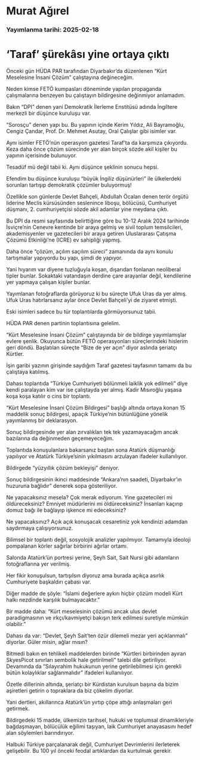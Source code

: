 # Murat Ağırel

### Yayımlanma tarihi: 2025-02-18

# ‘Taraf’ şürekâsı yine ortaya çıktı

Önceki gün HÜDA PAR tarafından Diyarbakır’da düzenlenen “Kürt Meselesine İnsani Çözüm” çalıştayına değineceğim.

Neden kimse FETÖ kumpasları döneminde yapılan propaganda çalışmalarına benzeyen bu çalıştayın bildirgesine değinmiyor anlamadım.

Bakın “DPI” denen yani Demokratik İlerleme Enstitüsü adında İngiltere merkezli bir düşünce kuruluşu var.

“Sorosçu” denen yapı bu. Bu yapının içinde Kerim Yıldız, Ali Bayramoğlu, Cengiz Çandar, Prof. Dr. Mehmet Asutay, Oral Çalışlar gibi isimler var.

Aynı isimler FETÖ’nün operasyon gazetesi Taraf’ta da karşımıza çıkıyordu. Keza daha önce çözüm sürecinde yer alan birçok sözde akil kişiler bu yapının içerisinde bulunuyor.

Tesadüf mü değil tabii ki. Aynı düşünce şeklinin sonucu hepsi.

Efendim bu düşünce kuruluşu “büyük İngiliz düşünürleri” ile ülkelerdeki sorunları tartışıp demokratik çözümler buluyormuş!

Özellikle son günlerde Devlet Bahçeli, Abdullah Öcalan denen terör örgütü liderine Meclis kürsüsünden seslenince liboşu, bölücüsü, Cumhuriyet düşmanı, 2. cumhuriyetçisi sözde akil adamlar yine meydana çıktı.

Bu DPI da resmi sayfasında belirttiğine göre bu 10-12 Aralık 2024 tarihinde İsviçre’nin Cenevre kentinde bir araya gelmiş ve sivil toplum temsilcileri, akademisyenler ve gazetecileri bir araya getiren Uluslararası Çatışma Çözümü Etkinliği’ne (ICRE) ev sahipliği yapmış.

Daha önce “çözüm, açılım saçılım süreci” zamanında da aynı konulu tartışmalar yapıyordu bu yapı, şimdi de yapıyor.

Yani hıyarım var diyene tuzluğuyla koşan, dışarıdan fonlanan neoliberal tipler bunlar. Sokaktaki vatandaşın derdine çare arayanlar değil, kendilerine yer yapmaya çalışan kişiler bunlar.

Yayımlanan fotoğraflarda görüyoruz ki bu süreçte Ufuk Uras da yer almış. Ufuk Uras hatırlarsanız aylar önce Devlet Bahçeli’yi de ziyaret etmişti.

Eski isimleri sadece bu tür toplantılarda görmüyorsunuz tabii.

HÜDA PAR denen partinin toplantısına gelelim.

“Kürt Meselesine İnsani Çözüm” çalıştayında bir de bildirge yayımlamışlar evlere şenlik. Okuyunca bütün FETÖ operasyonları süreçlerindeki hislerim geri döndü. Başlatılan süreçte “Bize de yer açın” diyor aslında şeriatçı Kürtler.

İşin garibi yazının girişinde saydığım Taraf gazetesi tayfasının tamamı da bu çalıştaya katılmış.

Dahası toplantıda “Türkiye Cumhuriyeti bölünmeli laiklik yok edilmeli” diye kendi paralayan kim var ise çalıştayda yer almış. Kadir Mısıroğlu yaşasa koşa koşa katılır o cins bir toplantı.

“Kürt Meselesine İnsani Çözüm Bildirgesi” başlığı altında ortaya konan 15 maddelik sonuç bildirgesi, apaçık Türkiye’nin bütünlüğüne yönelik yayımlanmış bir deklarasyon.

Sonuç bildirgesinde yer alan zırvalıkları tek tek yazamayacağım ancak bazılarına da değinmeden geçemeyeceğim.

Toplantıda konuşulanlara bakarsanız baştan sona Atatürk düşmanlığı yapılıyor ve Atatürk Türkiye’sinin yıkılmasını arzulayan ifadeler kullanılıyor.

Bildirgede “yüzyıllık çözüm bekleyişi” deniyor.

Sonuç bildirgesinin ikinci maddesinde “Ankara’nın saadeti, Diyarbakır’ın huzuruna bağlıdır” denerek sopa gösteriliyor.

Ne yapacaksınız mesela? Çok merak ediyorum. Yine gazetecileri mi öldüreceksiniz? Emniyet müdürlerini mi öldüreceksiniz? İnsanları kaçırıp domuz bağı ile bağlayıp işkence mi edeceksiniz?

Ne yapacaksınız? Açık açık konuşacak cesaretiniz yok kendinizi adamdan saydırmaya çalışıyorsunuz.

Bilimsel bir toplantı değil, sosyolojik analizler yapılmıyor. Tamamıyla ideoloji pompalanan körler sağırlar birbirini ağırlar ortamı.

Salonda Atatürk’ün portresi yerine, Şeyh Sait, Sait Nursi gibi adamların fotoğraflarına yer verilmiş.

Her fikir konuşulsun, tartışılsın diyoruz ama burada açıkça asırlık Cumhuriyete başkaldırı çabası var.

Diğer madde de şöyle: “İslami değerlere aykırı hiçbir çözüm modeli Kürt halkı nezdinde karşılık bulmayacaktır.”

Bir madde daha: “Kürt meselesinin çözümü ancak ulus devlet paradigmasının ve ırkçı/kavmiyetçi bakışın terk edilmesi suretiyle mümkün olabilir.”

Dahası da var: “Devlet, Şeyh Sait’ten özür dilemeli mezar yeri açıklanmalı” diyorlar. Güler misin, ağlar mısın?

Bitmedi bakın en tehlikeli maddelerden birinde “Kürtleri birbirinden ayıran SkyesPicot sınırları sembolik hale getirilmeli” talebi dile getiriliyor. Devamında da “Sılayırahim hukukunun yerine getirilebilmesi için gerekli bütün kolaylıklar sağlanmalıdır” ifadeleri kullanılıyor.

Özetle dillerinin altında, şeriatçı bir Kürdistan kurulsun başına da bizim aşiretleri getirin o topraklara da biz çökelim diyorlar.

Yani dertleri, akıllarınca Atatürk’ün yırtıp çöpe attığı anlaşmaları geri getirmek.

Bildirgedeki 15 madde, ülkemizin tarihsel, hukuki ve toplumsal dinamikleriyle bağdaşmayan, bölücülük eğilimi taşıyan, laik Cumhuriyet anayasasını hedef alan söylemleri barındırıyor.

Halbuki Türkiye parçalanarak değil, Cumhuriyet Devrimlerini ilerleterek gelişebilir. Bu 100 yıl önceki feodal artıklardan da kurtulmak gerekir.


